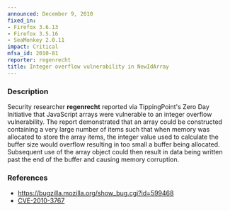 ```yaml
---
announced: December 9, 2010
fixed_in:
- Firefox 3.6.13
- Firefox 3.5.16
- SeaMonkey 2.0.11
impact: Critical
mfsa_id: 2010-81
reporter: regenrecht
title: Integer overflow vulnerability in NewIdArray
---
```


<h3>Description</h3>

<p>Security researcher <strong>regenrecht</strong> reported via
TippingPoint's Zero Day Initiative that JavaScript arrays were
vulnerable to an integer overflow vulnerability. The report
demonstrated that an array could be constructed containing a very
large number of items such that when memory was allocated to store the
array items, the integer value used to calculate the buffer size would
overflow resulting in too small a buffer being allocated. Subsequent
use of the array object could then result in data being written past
the end of the buffer and causing memory corruption.</p>

<h3>References</h3>

<ul>
  <li><a href="https://bugzilla.mozilla.org/show_bug.cgi?id=599468">https://bugzilla.mozilla.org/show_bug.cgi?id=599468</a></li>
  <li><a class="ex-ref" href="http://cve.mitre.org/cgi-bin/cvename.cgi?name=CVE-2010-3767">CVE-2010-3767</a></li>
</ul>




